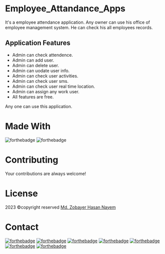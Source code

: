 # Employee_Attandance_Apps
It's a employee attendance application. Any owner can use his office of employee management system. He can check his all employees records.

## Application Features
  - Admin can check attendence.
  - Admin can add user.
  - Admin can delete user.
  - Admin can uodate user info.
  - Admin can check user activities.
  - Admin can check user sms.
  - Admin can check user real time location.
  - Admin can assign any work user.
  - All features are free.

Any one can use this application.

# Made With
![forthebadge](https://img.shields.io/badge/Android_Studio-5C2D91?style=for-the-badge&logo=android%20studio&logoColor=white)
![forthebadge](https://img.shields.io/badge/Java-5C2D91?style=for-the-badge&logo=java&logoColor=white)


# Contributing
Your contributions are always welcome!

# License
2023 ©copyright reserved [Md. Zobayer Hasan Nayem](https://mail.google.com/mail/?view=cm&fs=1&to=zobayer.dev@gmail.com)

# Contact
[![forthebadge](https://img.shields.io/badge/Gmail-D14836?style=for-the-badge&logo=gmail&logoColor=white)](https://mail.google.com/mail/?view=cm&fs=1&to=zobayer.dev@gmail.com)
[![forthebadge](https://img.shields.io/badge/Facebook-D14836?style=for-the-badge&logo=facebook&logoColor=white)](https://www.facebook.com/zobayerdev/)
[![forthebadge](https://img.shields.io/badge/LinkedIn-D14836?style=for-the-badge&logo=linkedin&logoColor=white)](https://www.linkedin.com/in/zobayerdev/)
[![forthebadge](https://img.shields.io/badge/Instagram-D14836?style=for-the-badge&logo=instagram&logoColor=white)](https://www.instagram.com/zobayerdev/)
[![forthebadge](https://img.shields.io/badge/GitHub-100000?style=for-the-badge&logo=github&logoColor=white)](https://www.github.com/zobayerdev/)
[![forthebadge](https://img.shields.io/badge/Android-3DDC84?style=for-the-badge&logo=android&logoColor=white)](https://www.android.com/zobayerdev/)
[![forthebadge](https://img.shields.io/badge/Google_Play-414141?style=for-the-badge&logo=google-play&logoColor=white)]([https://www.instagram.com/zobayerdev/](https://play.google.com/store/apps/dev?id=6580660399707616800))
 
<!-- <img src="https://user-images.githubusercontent.com/74914169/235325219-766dd1d4-feee-419b-a57e-df1faca3dcc5.png" width=85% height=80% >  -->

<!-- <img src="https://user-images.githubusercontent.com/74914169/230726723-1917f7cd-5520-4fdb-82fc-554f522f0aed.png" width=45% height=45% > -->
